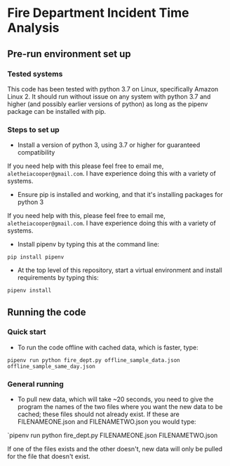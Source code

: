 # Fire Department Incident Time Analysis

## Pre-run environment set up
### Tested systems
This code has been tested with python 3.7 on Linux, specifically Amazon Linux 2. It should run without issue on any system with python 3.7 and higher (and possibly earlier versions of python) as long as the pipenv package can be installed with pip.

### Steps to set up

* Install a version of python 3, using 3.7 or higher for guaranteed compatibility

If you need help with this please feel free to email me, `aletheiacooper@gmail.com`. I have experience doing this with a variety of systems.

* Ensure pip is installed and working, and that it's installing packages for python 3

If you need help with this, please feel free to email me, `aletheiacooper@gmail.com`. I have experience doing this with a variety of systems.

* Install pipenv by typing this at the command line:

`pip install pipenv`

* At the top level of this repository, start a virtual environment and install requirements by typing this:

`pipenv install`

## Running the code

### Quick start

* To run the code offline with cached data, which is faster, type:

`pipenv run python fire_dept.py offline_sample_data.json offline_sample_same_day.json`

### General running

* To pull new data, which will take ~20 seconds, you need to give the program the names of the two files where you want the new data to be cached; these files should not already exist. If these are FILENAMEONE.json and FILENAMETWO.json you would type:

`pipenv run python fire_dept.py FILENAMEONE.json FILENAMETWO.json

If one of the files exists and the other doesn't, new data will only be pulled for the file that doesn't exist.
